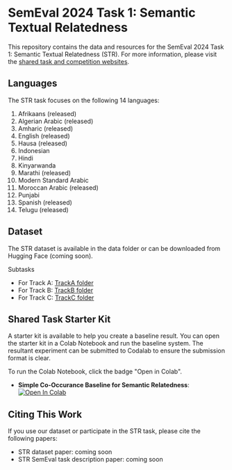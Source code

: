 # SemEval 2024 Task 1: Semantic Textual Relatedness

This repository contains the data and resources for the SemEval 2024 Task 1: Semantic Textual Relatedness (STR). For more information, please visit the [shared task and competition websites](https://semantic-textual-relatedness.github.io).

## Languages

The STR task focuses on the following 14 languages:


1. Afrikaans (released)
2. Algerian Arabic (released)
4. Amharic (released)
5. English (released)
6. Hausa (released)
7. Indonesian
8. Hindi
9. Kinyarwanda
10. Marathi (released)
11. Modern Standard Arabic
12. Moroccan Arabic (released)
13. Punjabi
14. Spanish  (released)
15. Telugu (released)

## Dataset

The STR dataset is available in the data folder or can be downloaded from Hugging Face (coming soon).

Subtasks

- For Track  A: [TrackA folder](https://github.com/semantic-textual-relatedness/Semantic_Relatedness_SemEval2024/tree/main/Track%20A)
- For Track  B: [TrackB folder](https://github.com/semantic-textual-relatedness/Semantic_Relatedness_SemEval2024/tree/main/Track%20B)
- For Track  C: [TrackC folder](https://github.com/semantic-textual-relatedness/Semantic_Relatedness_SemEval2024/tree/main/Track%20C)


## Shared Task Starter Kit

A starter kit is available to help you create a baseline result. You can open the starter kit in a Colab Notebook and run the baseline system. The resultant experiment can be submitted to Codalab to ensure the submission format is clear.

To run the Colab Notebook, click the badge "Open in Colab".


- **Simple Co-Occurance Baseline for Semantic Relatedness**: <a target="_blank" href="https://colab.research.google.com/github/shmuhammadd/semantic_relatedness/blob/main/Simple_English_Baseline_v2.ipynb">
  <img src="https://colab.research.google.com/assets/colab-badge.svg" alt="Open In Colab"/>
</a>


## Citing This Work

If you use our dataset or participate in the STR task, please cite the following papers:

- STR dataset paper: coming soon 
- STR SemEval task description paper: coming soon 


